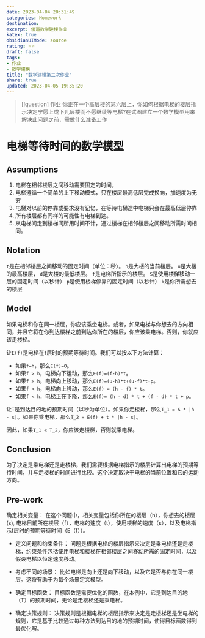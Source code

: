 ```yaml
---
date: 2023-04-04 20:31:49
categories: Homework
destination: 
excerpt: 傻逼数学建模作业
katex: true
obsidianUIMode: source
rating: ⭐⭐
draft: false
tags:  
- 作业 
- 数学建模
title: "数学建模第二次作业"
share: true
updated: 2023-04-05 19:35:20
---
```



> [!question] 作业
> 你正在一个高层楼的第六层上，你如何根据电梯的楼层指示决定宁愿上或下几层楼而不愿继续等电梯?在试图建立一个数学模型用来解决此问题之前，需做什么准备工作

# 电梯等待时间的数学模型

## Assumptions

1. 电梯在相邻楼层之间移动需要固定的时间。
2. 电梯遵循一个简单的上下移动模式，只在楼层最高低层完成换向，加速度为无穷
3. 电梯对以前的停靠或要求没有记忆，在等待电梯途中电梯只会在最高低层停靠
4. 所有楼层都有同样的可能性有电梯到达。
5. 从电梯间走到楼梯间所用时间不计，通过楼梯在相邻楼层之间移动所需时间相同。

## Notation

`t`是在相邻楼层之间移动的固定时间（单位：秒）。
`h`是大楼的当前楼层。
`u`是大楼的最高楼层，
`d`是大楼的最低楼层。
`f`是电梯所指示的楼层。
`S`是使用楼梯移动一层的固定时间（以秒计）
`p`是使用楼梯停靠的固定时间（以秒计）
`k`是你所需想去的楼层
## Model

如果电梯和你在同一楼层，你应该乘坐电梯。或者，如果电梯与你想去的方向相同，并且它将在你到达楼梯之前到达你所在的楼层，你应该乘电梯。否则，你就应该走楼梯。

让`E(f)`是电梯在`f`层时的预期等待时间。我们可以按以下方法计算：

- 如果`f=h`，那么`E(f)=0`。
- 如果`f > h`，电梯向下运动，那么`E(f)=(f-h)*t`。
- 如果`f > h`，电梯向上移动，那么`E(f)=(u-h)*t+(u-f)*t+p`。
- 如果`f < h`，电梯向上移动，那么`E(f) = (h - f) * t`。
- 如果`f < h`，电梯正在下降，那么`E(f)= (h - d) * t + (f - d) * t + p`。

让`T`是到达目的地的预期时间（以秒为单位）。如果你走楼梯，那么`T_1 = S * |h - s|`。如果你乘电梯，那么`T_2 = E(f) + t * |h - s|`。

因此，如果`T_1 < T_2`，你应该走楼梯，否则就乘电梯。

## Conclusion

为了决定是乘电梯还是走楼梯，我们需要根据电梯指示的楼层计算出电梯的预期等待时间，并与走楼梯的时间进行比较。这个决定取决于电梯的当前位置和它的运动方向。

## Pre-work
确定相关变量： 在这个问题中，相关变量包括你所在的楼层（h），你想去的楼层(s), 电梯目前所在楼层（f），电梯的速度（t），使用楼梯的速度（s），以及电梯指示f层时的预期等待时间（E（f））。

- 定义问题和约束条件： 问题是根据电梯的楼层指示来决定是乘电梯还是走楼梯，约束条件包括使用电梯和楼梯在相邻楼层之间移动所需的固定时间，以及假设电梯以恒定速度移动。

- 考虑不同的场景： 比如电梯是向上还是向下移动，以及它是否与你在同一楼层。这将有助于为每个场景定义模型。

- 确定目标函数： 目标函数是需要优化的函数，在本例中，它是到达目的地（T）的预期时间，无论是走楼梯还是乘电梯。

- 确定决策规则： 决策规则是根据电梯的楼层指示来决定是走楼梯还是坐电梯的规则，它是基于比较通过每种方法到达目的地的预期时间，使得目标函数得到最优化解。
